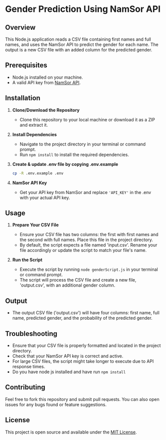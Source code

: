 # Gender Prediction Using NamSor API

## Overview
This Node.js application reads a CSV file containing first names and full names, and uses the NamSor API to predict the gender for each name. The output is a new CSV file with an added column for the predicted gender.

## Prerequisites
- Node.js installed on your machine.
- A valid API key from [NamSor API](https://namsor.app/).

## Installation
1. **Clone/Download the Repository**
    - Clone this repository to your local machine or download it as a ZIP and extract it.

2. **Install Dependencies**
    - Navigate to the project directory in your terminal or command prompt.
    - Run `npm install` to install the required dependencies.
   
3. **Create & update .env file by copying .env.example**
    ```bash
    cp -R .env.example .env
    ```

4. **NamSor API Key**
   - Get your API key from NamSor and replace `'API_KEY'` in the .env with your actual API key.

## Usage
1. **Prepare Your CSV File**
    - Ensure your CSV file has two columns: the first with first names and the second with full names. Place this file in the project directory.
    - By default, the script expects a file named 'input.csv'. Rename your file accordingly or update the script to match your file's name.

2. **Run the Script**
    - Execute the script by running `node genderScript.js` in your terminal or command prompt.
    - The script will process the CSV file and create a new file, 'output.csv', with an additional gender column.

## Output
- The output CSV file ('output.csv') will have four columns: first name, full name, predicted gender, and the probability of the predicted gender.

## Troubleshooting
- Ensure that your CSV file is properly formatted and located in the project directory.
- Check that your NamSor API key is correct and active.
- For large CSV files, the script might take longer to execute due to API response times.
- Do you have node js installed and have run `npm install` 

## Contributing
Feel free to fork this repository and submit pull requests. You can also open issues for any bugs found or feature suggestions.

## License
This project is open source and available under the [MIT License](LICENSE).
